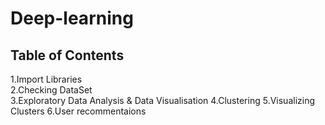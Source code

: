# Deep-learning
## Table of Contents
1.Import Libraries\
2.Checking DataSet\
3.Exploratory Data Analysis & Data Visualisation
4.Clustering
5.Visualizing Clusters
6.User recommentaions
